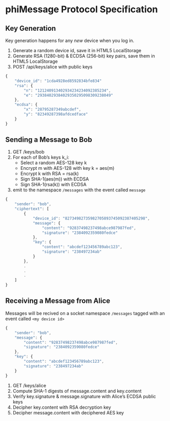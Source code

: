 # phiMessage Protocol Specification

## Key Generation

Key generation happens for any *new* device when you log in.

1. Generate a random device id, save it in HTML5 LocalStorage
2. Generate RSA (1280-bit) & ECDSA (256-bit) key pairs, save them in HTML5 LocalStorage
3. POST /api/keys/alice with public keys

```javascript
{
    "device_id": "1cda4928ed8592834bfe834"
    "rsa": {
        "n": "121240913402934234234092385234",
        "e": "29384029384029350295098309238049"
    },
    "ecdsa": {
        "x": "28795287349abcdef",
        "y": "82349287398afdcedface"
    }
}
```

## Sending a Message to Bob

1. GET /keys/bob
2. For each of Bob’s keys k_i:
   * Select a random AES-128 key k
   * Encrypt m with AES-128 with key k = aes(m)
   * Encrypt k with RSA  = rsa(k)
   * Sign SHA-1(aes(m)) with ECDSA
   * Sign SHA-1(rsa(k)) with ECDSA
3. emit to the namespace `/messages` with the event called `message`

```javascript
{
    "sender": "bob",
    "ciphertext": [
        {
            "device_id": "82734982735982705893745092387405298",
            "message": {
                "content": "92837498237498abce987987fed",
                "signature": "2384092359080fedce"
            },
            "key": {
                "content": "abcdef123456789abc123",
                "signature": "238497234ab"
            }
        },
        .
        .
        .
    ]
}
```

## Receiving a Message from Alice

Messages will be recived on a socket namespace `/messages` tagged with an event called `<my device id>`

```javascript
{
    "sender": "bob",
    "message": {
        "content": "92837498237498abce987987fed",
        "signature": "2384092359080fedce"
    },
    "key": {
        "content": "abcdef123456789abc123",
        "signature": "238497234ab"
    }
}
```

1. GET /keys/alice
2. Compute SHA-1 digests of message.content and key.content
3. Verify key.signature & message.signature with Alice’s ECDSA public keys
4. Decipher key.content with RSA decryption key
5. Decipher message.content with deciphered AES key
